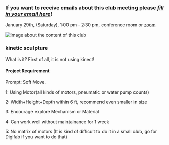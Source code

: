 ### If you want to receive emails about this club meeting please ***[fill in your email here](https://docs.google.com/spreadsheets/d/1_8TiYV4YC-upCKt304OQojFMGG0DDho1HfJRl6GY3YE/edit?usp=sharing)***!

January 29th, (Saturday), 1:00 pm - 2:30 pm, conference room or [zoom](https://nyu.zoom.us/j/9263136647)


![Image about the content of this club](images/coverimage.gif)

### kinetic sculpture
What is it?
First of all, it is not using kinect!


#### Project Requirement
Prompt: Soft Move.

1: Using Motor(all kinds of motors, pneumatic or water pump counts)

2: Width+Height+Depth within 6 ft, recommend even smaller in size

3: Encourage explore Mechanism or Material

4: Can work well without maintainance for 1 week

5: No matrix of motors (It is kind of difficult to do it in a small club, go for Digifab if you want to do that)




